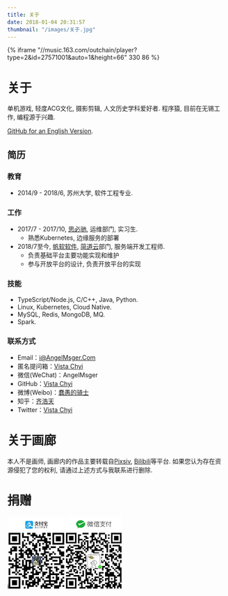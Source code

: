 ```yaml
---
title: 关于
date: 2018-01-04 20:31:57
thumbnail: "/images/关于.jpg"
---
```

{% iframe "//music.163.com/outchain/player?type=2&id=27571001&auto=1&height=66" 330 86 %}
# 关于
单机游戏, 轻度ACG文化, 摄影剪辑, 人文历史学科爱好者. 程序猿, 目前在无锡工作, 编程源于兴趣.

[GitHub for an English Version](https://github.com/AngelMsger).

## 简历

### 教育

- 2014/9 - 2018/6, 苏州大学, 软件工程专业.

### 工作

- 2017/7 - 2017/10, [思必驰](http://www.aispeech.com/), 运维部门, 实习生.
  - 熟悉Kubernetes, 边缘服务的部署
- 2018/7至今, [帆软软件](https://www.fanruan.com/), [简道云](https://www.jiandaoyun.com/)部门, 服务端开发工程师.
  - 负责基础平台主要功能实现和维护
  - 参与开放平台的设计, 负责开放平台的实现

### 技能

- TypeScript/Node.js, C/C++, Java, Python.
- Linux, Kubernetes, Cloud Native.
- MySQL, Redis, MongoDB, MQ.
- Spark.

### 联系方式

- Email：[i@AngelMsger.Com](mailto:i@angelmsger.com)
- 匿名提问箱：[Vista Chyi](https://peing.net/zh-CN/angelmsger)
- 微信(WeChat)：AngelMsger
- GitHub：[Vista Chyi](https://github.com/AngelMsger)
- 微博(Weibo)：[蠢愚的骑士](https://weibo.com/angelmsger)
- 知乎：[齐浩天](https://www.zhihu.com/people/angelmsger)
- Twitter：[Vista Chyi](https://twitter.com/AngelMsger)

# 关于画廊

本人不是画师, 画廊内的作品主要转载自[Pixsiv](https://www.pixiv.net/), [Bilibili](https://www.bilibili.com)等平台. 如果您认为存在资源侵犯了您的权利, 请通过上述方式与我联系进行删除.

# 捐赠
i![支付宝](alipay.jpg) ![微信](wechat.jpg)
